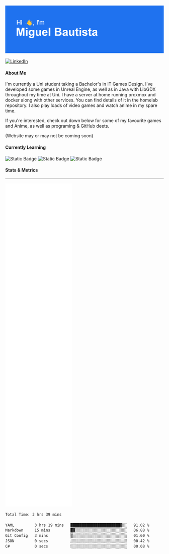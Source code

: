 ![](header.png)  

[![LinkedIn](https://img.shields.io/badge/linkedin-%230077B5.svg?style=for-the-badge&logo=linkedin&logoColor=white)](https://www.linkedin.com/in/miguelangelobautista/) 
<!-- [![Static Badge](https://img.shields.io/badge/Website-black?style=for-the-badge&labelColor=white)] Under Construction--> 




#### About Me 
I'm currently a Uni student taking a Bachelor's in IT Games Design. I've developed some games in Unreal Engine, as well as in Java with LibGDX throughout my time at Uni. I have a server at home running proxmox and docker along with other services. You can find details of it in the homelab repository. I also play loads of video games and watch anime in my spare time.

If you're interested, check out down below for some of my favourite games and Anime, as well as programing & GitHub deets.

(Website may or may not be coming soon)



#### Currently Learning

![Static Badge](https://img.shields.io/badge/C%2B%2B-blue?style=for-the-badge&logo=cplusplus)
![Static Badge](https://img.shields.io/badge/Unreal_Engine-black?style=for-the-badge&logo=unrealengine)
![Static Badge](https://img.shields.io/badge/Java-white?style=for-the-badge&color=red)

<!-- ### Languages and Tools
---
<p float="left">
  <img src="./Icons/python-color.svg" width="5%">
  <img src="./Icons/cplusplus-color.svg" width="5%">
  <img src="./Icons/docker-color.svg" width="5%">
  <img src="./Icons/javascript-color.svg" width="5%">
  <img src="./Icons/portainer-color.svg" width="5%">
  <img src="./Icons/proxmox-color.svg" width="5%">
  <img src="./Icons/unrealengine-color.svg" width="5%">
  <img src="./Icons/androidstudio-color.svg" width="5%">
  <img src="./Icons/html5-color.svg" width="5%">
</p> -->

#### Stats & Metrics
---

![](github-metrics.svg)


<!--START_SECTION:waka-->

```txt
Total Time: 3 hrs 39 mins

YAML         3 hrs 19 mins   ██████████████████████▓░░   91.02 %
Markdown     15 mins         █▓░░░░░░░░░░░░░░░░░░░░░░░   06.88 %
Git Config   3 mins          ▒░░░░░░░░░░░░░░░░░░░░░░░░   01.60 %
JSON         0 secs          ░░░░░░░░░░░░░░░░░░░░░░░░░   00.42 %
C#           0 secs          ░░░░░░░░░░░░░░░░░░░░░░░░░   00.08 %
```

<!--END_SECTION:waka-->


<!-- Relevant Links
https://reheader.glitch.me/home - Header Images

https://wakatime.com/dashboard - Waka Metrics

https://shields.io/badges - Badges
https://github.com/Ileriayo/markdown-badges?tab=readme-ov-file#usage - Other Badges

https://simpleicons.org/ - Icons

https://github.com/lowlighter/metrics - Metrics
https://metrics.lecoq.io/embed?user=NomaDiix - Metrics builder

https://github.com/topics/github-profile-readme - GitHub profile README topic

https://zzetao.github.io/awesome-github-profile/ - Example profile READMEs

 -->